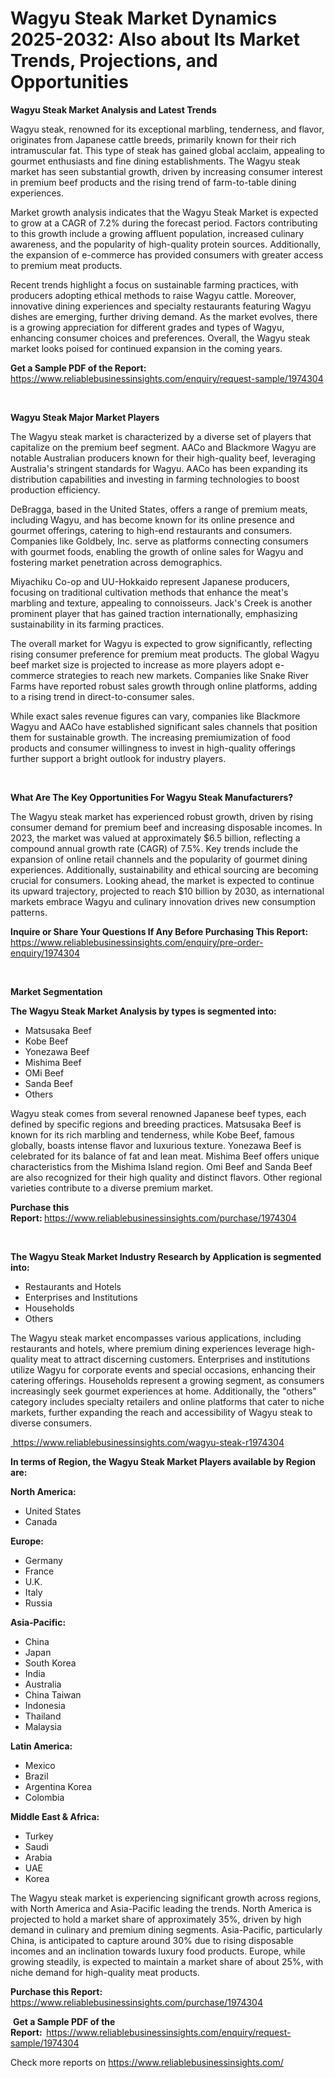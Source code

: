 <p><h1>Wagyu Steak Market Dynamics 2025-2032: Also about Its Market Trends, Projections, and Opportunities</h1></p><p><strong>Wagyu Steak Market Analysis and Latest Trends</strong></p>
<p><p>Wagyu steak, renowned for its exceptional marbling, tenderness, and flavor, originates from Japanese cattle breeds, primarily known for their rich intramuscular fat. This type of steak has gained global acclaim, appealing to gourmet enthusiasts and fine dining establishments. The Wagyu steak market has seen substantial growth, driven by increasing consumer interest in premium beef products and the rising trend of farm-to-table dining experiences.</p><p>Market growth analysis indicates that the Wagyu Steak Market is expected to grow at a CAGR of 7.2% during the forecast period. Factors contributing to this growth include a growing affluent population, increased culinary awareness, and the popularity of high-quality protein sources. Additionally, the expansion of e-commerce has provided consumers with greater access to premium meat products. </p><p>Recent trends highlight a focus on sustainable farming practices, with producers adopting ethical methods to raise Wagyu cattle. Moreover, innovative dining experiences and specialty restaurants featuring Wagyu dishes are emerging, further driving demand. As the market evolves, there is a growing appreciation for different grades and types of Wagyu, enhancing consumer choices and preferences. Overall, the Wagyu steak market looks poised for continued expansion in the coming years.</p></p>
<p><strong>Get a Sample PDF of the Report:&nbsp;</strong> <a href="https://www.reliablebusinessinsights.com/enquiry/request-sample/1974304?utm_campaign=2094&utm_medium=2&utm_source=Github&utm_content=ia&utm_term=15022025&utm_id=wagyu-steak">https://www.reliablebusinessinsights.com/enquiry/request-sample/1974304</a></p>
<p>&nbsp;</p>
<p><strong>Wagyu Steak Major Market Players</strong></p>
<p><p>The Wagyu steak market is characterized by a diverse set of players that capitalize on the premium beef segment. AACo and Blackmore Wagyu are notable Australian producers known for their high-quality beef, leveraging Australia's stringent standards for Wagyu. AACo has been expanding its distribution capabilities and investing in farming technologies to boost production efficiency. </p><p>DeBragga, based in the United States, offers a range of premium meats, including Wagyu, and has become known for its online presence and gourmet offerings, catering to high-end restaurants and consumers. Companies like Goldbely, Inc. serve as platforms connecting consumers with gourmet foods, enabling the growth of online sales for Wagyu and fostering market penetration across demographics.</p><p>Miyachiku Co-op and UU-Hokkaido represent Japanese producers, focusing on traditional cultivation methods that enhance the meat's marbling and texture, appealing to connoisseurs. Jack's Creek is another prominent player that has gained traction internationally, emphasizing sustainability in its farming practices.</p><p>The overall market for Wagyu is expected to grow significantly, reflecting rising consumer preference for premium meat products. The global Wagyu beef market size is projected to increase as more players adopt e-commerce strategies to reach new markets. Companies like Snake River Farms have reported robust sales growth through online platforms, adding to a rising trend in direct-to-consumer sales.</p><p>While exact sales revenue figures can vary, companies like Blackmore Wagyu and AACo have established significant sales channels that position them for sustainable growth. The increasing premiumization of food products and consumer willingness to invest in high-quality offerings further support a bright outlook for industry players.</p></p>
<p>&nbsp;</p>
<p><strong>What Are The Key Opportunities For Wagyu Steak Manufacturers?</strong></p>
<p><p>The Wagyu steak market has experienced robust growth, driven by rising consumer demand for premium beef and increasing disposable incomes. In 2023, the market was valued at approximately $6.5 billion, reflecting a compound annual growth rate (CAGR) of 7.5%. Key trends include the expansion of online retail channels and the popularity of gourmet dining experiences. Additionally, sustainability and ethical sourcing are becoming crucial for consumers. Looking ahead, the market is expected to continue its upward trajectory, projected to reach $10 billion by 2030, as international markets embrace Wagyu and culinary innovation drives new consumption patterns.</p></p>
<p><strong>Inquire or Share Your Questions If Any Before Purchasing This Report:</strong> <a href="https://www.reliablebusinessinsights.com/enquiry/pre-order-enquiry/1974304?utm_campaign=2094&utm_medium=2&utm_source=Github&utm_content=ia&utm_term=15022025&utm_id=wagyu-steak">https://www.reliablebusinessinsights.com/enquiry/pre-order-enquiry/1974304</a></p>
<p>&nbsp;</p>
<p><strong>Market Segmentation</strong></p>
<p><strong>The Wagyu Steak Market Analysis by types is segmented into:</strong></p>
<p><ul><li>Matsusaka Beef</li><li>Kobe Beef</li><li>Yonezawa Beef</li><li>Mishima Beef</li><li>OMi Beef</li><li>Sanda Beef</li><li>Others</li></ul></p>
<p><p>Wagyu steak comes from several renowned Japanese beef types, each defined by specific regions and breeding practices. Matsusaka Beef is known for its rich marbling and tenderness, while Kobe Beef, famous globally, boasts intense flavor and luxurious texture. Yonezawa Beef is celebrated for its balance of fat and lean meat. Mishima Beef offers unique characteristics from the Mishima Island region. Omi Beef and Sanda Beef are also recognized for their high quality and distinct flavors. Other regional varieties contribute to a diverse premium market.</p></p>
<p><strong>Purchase this Report:&nbsp;</strong><a href="https://www.reliablebusinessinsights.com/purchase/1974304?utm_campaign=2094&utm_medium=2&utm_source=Github&utm_content=ia&utm_term=15022025&utm_id=wagyu-steak">https://www.reliablebusinessinsights.com/purchase/1974304</a></p>
<p>&nbsp;</p>
<p><strong>The Wagyu Steak Market Industry Research by Application is segmented into:</strong></p>
<p><ul><li>Restaurants and Hotels</li><li>Enterprises and Institutions</li><li>Households</li><li>Others</li></ul></p>
<p><p>The Wagyu steak market encompasses various applications, including restaurants and hotels, where premium dining experiences leverage high-quality meat to attract discerning customers. Enterprises and institutions utilize Wagyu for corporate events and special occasions, enhancing their catering offerings. Households represent a growing segment, as consumers increasingly seek gourmet experiences at home. Additionally, the "others" category includes specialty retailers and online platforms that cater to niche markets, further expanding the reach and accessibility of Wagyu steak to diverse consumers.</p></p>
<p><a href="https://www.reliablebusinessinsights.com/wagyu-steak-r1974304?utm_campaign=2094&utm_medium=2&utm_source=Github&utm_content=ia&utm_term=15022025&utm_id=wagyu-steak">&nbsp;https://www.reliablebusinessinsights.com/wagyu-steak-r1974304</a></p>
<p><strong>In terms of Region, the Wagyu Steak Market Players available by Region are:</strong></p>
<p>
    <p> <strong> North America: </strong>
        <ul>
            <li>United States</li>
            <li>Canada</li>
        </ul>
        </p> 
    <p> <strong> Europe: </strong>
        <ul>
            <li>Germany</li>
            <li>France</li>
            <li>U.K.</li>
            <li>Italy</li>
            <li>Russia</li>
        </ul>
        </p> 
    <p> <strong> Asia-Pacific: </strong>
        <ul>
            <li>China</li>
            <li>Japan</li>
            <li>South Korea</li>
            <li>India</li>
            <li>Australia</li>
            <li>China Taiwan</li>
            <li>Indonesia</li>
            <li>Thailand</li>
            <li>Malaysia</li>
        </ul>
        </p> 
    <p> <strong> Latin America: </strong>
        <ul>
            <li>Mexico</li>
            <li>Brazil</li>
            <li>Argentina Korea</li>
            <li>Colombia</li>
        </ul>
        </p> 
    <p> <strong> Middle East & Africa: </strong>
        <ul>
            <li>Turkey</li>
            <li>Saudi</li>
            <li>Arabia</li>
            <li>UAE</li>
            <li>Korea</li>
        </ul>
    </p>
    </p>
<p><p>The Wagyu steak market is experiencing significant growth across regions, with North America and Asia-Pacific leading the trends. North America is projected to hold a market share of approximately 35%, driven by high demand in culinary and premium dining segments. Asia-Pacific, particularly China, is anticipated to capture around 30% due to rising disposable incomes and an inclination towards luxury food products. Europe, while growing steadily, is expected to maintain a market share of about 25%, with niche demand for high-quality meat products.</p></p>
<p><strong>Purchase this Report: </strong><a href="https://www.reliablebusinessinsights.com/purchase/1974304?utm_campaign=2094&utm_medium=2&utm_source=Github&utm_content=ia&utm_term=15022025&utm_id=wagyu-steak">https://www.reliablebusinessinsights.com/purchase/1974304</a></p>
<p>&nbsp;<strong>Get a Sample PDF of the Report:&nbsp;&nbsp;</strong><a href="https://www.reliablebusinessinsights.com/enquiry/request-sample/1974304?utm_campaign=2094&utm_medium=2&utm_source=Github&utm_content=ia&utm_term=15022025&utm_id=wagyu-steak">https://www.reliablebusinessinsights.com/enquiry/request-sample/1974304</a></p>
<p><strong></strong></p>
<p>Check more reports on <a href="https://www.reliablebusinessinsights.com/?utm_campaign=2094&utm_medium=2&utm_source=Github&utm_content=ia&utm_term=15022025&utm_id=wagyu-steak">https://www.reliablebusinessinsights.com/</a></p>